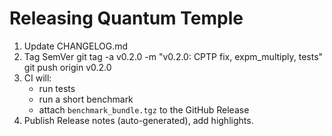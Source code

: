 # Releasing Quantum Temple

1. Update CHANGELOG.md
2. Tag SemVer
   git tag -a v0.2.0 -m "v0.2.0: CPTP fix, expm_multiply, tests"
   git push origin v0.2.0
3. CI will:
   - run tests
   - run a short benchmark
   - attach `benchmark_bundle.tgz` to the GitHub Release
4. Publish Release notes (auto-generated), add highlights.
